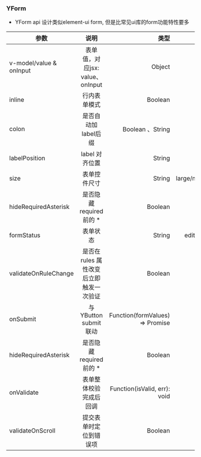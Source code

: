 ### YForm

* YForm api 设计类似element-ui form, 但是比常见ui库的form功能特性要多

| 参数                             | 说明                                             | 类型                                           | 可选值                                             | 默认值                              |
| -----------------------         |:-------------:                                  |   -----:                                      | -----:                                             | -----:                              |
|v-model/value & onInput          |表单值，对应jsx: value、onInput                     | Object                                        | -                                                 | -                                  |
| inline | 行内表单模式             | Boolean                                         | -                                              |  false                                            |                                    |
| colon | 是否自动加label后缀       | Boolean 、String                                 | -                                              |  false                                            |                                     |
| labelPosition| label 对齐位置 | String | top/left/right |  - |
| size | 表单控件尺寸 | String | large/medium/small/mini |  medium |
| hideRequiredAsterisk | 是否隐藏required 前的 * | Boolean | - |  false |
| formStatus           | 表单状态               | String | edit/preview/disabled |  edit |
| validateOnRuleChange | 是否在 rules 属性改变后立即触发一次验证 | Boolean | - |  false |
| onSubmit             | 与YButton submit 联动   | Function(formValues) => Promise | - |  - |
| hideRequiredAsterisk | 是否隐藏required 前的 * | Boolean | - |  false |
| onValidate | 表单整体校验完成后回调 | Function(isValid, err): void | - |  - |
| validateOnScroll | 提交表单时定位到错误项 | Boolean| - |  false |